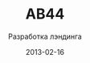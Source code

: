 ---
title: AB44
subtitle: Разработка лэндинга
layout: default
modal-id: 4
date: 2013-02-16
img: ab44.png
thumbnail: ab44-thumbnail.png
alt: image-alt
project-date: Февраль 2013
client: Арсен Беспалов
category: Разработка лэндинга
description: Необходимо было сделать просто одну страницу, где бы можно было разместить ссылки на все соц. сети и различные сайты. Страница должна была была передать праздничность и сосредоточена на цифре 4.

---